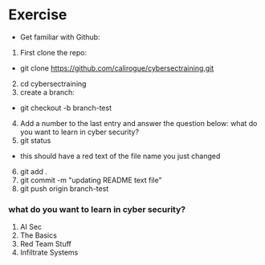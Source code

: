 # Exercise
- Get familiar with Github:
1. First clone the repo:
- git clone https://github.com/calirogue/cybersectraining.git
2. cd cybersectraining
3. create a branch:
- git checkout -b branch-test
4. Add a number to the last entry and answer the question below: what do you want to learn in cyber security?
5. git status 
- this should have a red text of the file name you just changed
6. git add . 
7. git commit -m "updating README text file"
8. git push origin branch-test


### what do you want to learn in cyber security?
1. AI Sec
2. The Basics
3. Red Team Stuff 
4. Infiltrate Systems